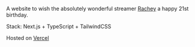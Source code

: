 A website to wish the absolutely wonderful streamer [Rachey](https://www.twitch.tv/racheydachey_) a happy 21st birthday.

Stack: Next.js + TypeScript + TailwindCSS

Hosted on [Vercel](https://vercel.com)
